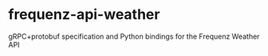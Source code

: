 # frequenz-api-weather
gRPC+protobuf specification and Python bindings for the Frequenz Weather API

